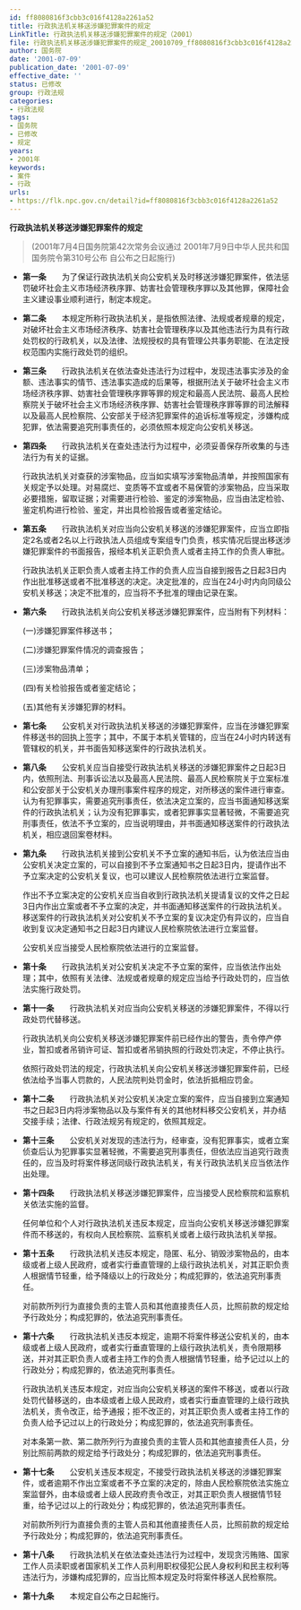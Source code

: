 ```yaml
---
id: ff8080816f3cbb3c016f4128a2261a52
title: 行政执法机关移送涉嫌犯罪案件的规定
LinkTitle: 行政执法机关移送涉嫌犯罪案件的规定（2001）
file: 行政执法机关移送涉嫌犯罪案件的规定_20010709_ff8080816f3cbb3c016f4128a2261a52.docx
author: 国务院
date: '2001-07-09'
publication_date: '2001-07-09'
effective_date: ''
status: 已修改
group: 行政法规
categories:
- 行政法规
tags:
- 国务院
- 已修改
- 规定
years:
- 2001年
keywords:
- 案件
- 行政
urls:
- https://flk.npc.gov.cn/detail?id=ff8080816f3cbb3c016f4128a2261a52
---
```


**行政执法机关移送涉嫌犯罪案件的规定**

> (2001年7月4日国务院第42次常务会议通过 2001年7月9日中华人民共和国国务院令第310号公布 自公布之日起施行)

- **第一条**　　为了保证行政执法机关向公安机关及时移送涉嫌犯罪案件，依法惩罚破坏社会主义市场经济秩序罪、妨害社会管理秩序罪以及其他罪，保障社会主义建设事业顺利进行，制定本规定。

- **第二条**　　本规定所称行政执法机关，是指依照法律、法规或者规章的规定，对破坏社会主义市场经济秩序、妨害社会管理秩序以及其他违法行为具有行政处罚权的行政机关，以及法律、法规授权的具有管理公共事务职能、在法定授权范围内实施行政处罚的组织。

- **第三条**　　行政执法机关在依法查处违法行为过程中，发现违法事实涉及的金额、违法事实的情节、违法事实造成的后果等，根据刑法关于破坏社会主义市场经济秩序罪、妨害社会管理秩序罪等罪的规定和最高人民法院、最高人民检察院关于破坏社会主义市场经济秩序罪、妨害社会管理秩序罪等罪的司法解释以及最高人民检察院、公安部关于经济犯罪案件的追诉标准等规定，涉嫌构成犯罪，依法需要追究刑事责任的，必须依照本规定向公安机关移送。

- **第四条**　　行政执法机关在查处违法行为过程中，必须妥善保存所收集的与违法行为有关的证据。

  行政执法机关对查获的涉案物品，应当如实填写涉案物品清单，并按照国家有关规定予以处理。对易腐烂、变质等不宜或者不易保管的涉案物品，应当采取必要措施，留取证据；对需要进行检验、鉴定的涉案物品，应当由法定检验、鉴定机构进行检验、鉴定，并出具检验报告或者鉴定结论。

- **第五条**　　行政执法机关对应当向公安机关移送的涉嫌犯罪案件，应当立即指定2名或者2名以上行政执法人员组成专案组专门负责，核实情况后提出移送涉嫌犯罪案件的书面报告，报经本机关正职负责人或者主持工作的负责人审批。

  行政执法机关正职负责人或者主持工作的负责人应当自接到报告之日起3日内作出批准移送或者不批准移送的决定。决定批准的，应当在24小时内向同级公安机关移送；决定不批准的，应当将不予批准的理由记录在案。

- **第六条**　　行政执法机关向公安机关移送涉嫌犯罪案件，应当附有下列材料：

  (一)涉嫌犯罪案件移送书；

  (二)涉嫌犯罪案件情况的调查报告；

  (三)涉案物品清单；

  (四)有关检验报告或者鉴定结论；

  (五)其他有关涉嫌犯罪的材料。

- **第七条**　　公安机关对行政执法机关移送的涉嫌犯罪案件，应当在涉嫌犯罪案件移送书的回执上签字；其中，不属于本机关管辖的，应当在24小时内转送有管辖权的机关，并书面告知移送案件的行政执法机关。

- **第八条**　　公安机关应当自接受行政执法机关移送的涉嫌犯罪案件之日起3日内，依照刑法、刑事诉讼法以及最高人民法院、最高人民检察院关于立案标准和公安部关于公安机关办理刑事案件程序的规定，对所移送的案件进行审查。认为有犯罪事实，需要追究刑事责任，依法决定立案的，应当书面通知移送案件的行政执法机关；认为没有犯罪事实，或者犯罪事实显著轻微，不需要追究刑事责任，依法不予立案的，应当说明理由，并书面通知移送案件的行政执法机关，相应退回案卷材料。

- **第九条**　　行政执法机关接到公安机关不予立案的通知书后，认为依法应当由公安机关决定立案的，可以自接到不予立案通知书之日起3日内，提请作出不予立案决定的公安机关复议，也可以建议人民检察院依法进行立案监督。

  作出不予立案决定的公安机关应当自收到行政执法机关提请复议的文件之日起3日内作出立案或者不予立案的决定，并书面通知移送案件的行政执法机关。移送案件的行政执法机关对公安机关不予立案的复议决定仍有异议的，应当自收到复议决定通知书之日起3日内建议人民检察院依法进行立案监督。

  公安机关应当接受人民检察院依法进行的立案监督。

- **第十条**　　行政执法机关对公安机关决定不予立案的案件，应当依法作出处理；其中，依照有关法律、法规或者规章的规定应当给予行政处罚的，应当依法实施行政处罚。

- **第十一条**　　行政执法机关对应当向公安机关移送的涉嫌犯罪案件，不得以行政处罚代替移送。

  行政执法机关向公安机关移送涉嫌犯罪案件前已经作出的警告，责令停产停业，暂扣或者吊销许可证、暂扣或者吊销执照的行政处罚决定，不停止执行。

  依照行政处罚法的规定，行政执法机关向公安机关移送涉嫌犯罪案件前，已经依法给予当事人罚款的，人民法院判处罚金时，依法折抵相应罚金。

- **第十二条**　　行政执法机关对公安机关决定立案的案件，应当自接到立案通知书之日起3日内将涉案物品以及与案件有关的其他材料移交公安机关，并办结交接手续；法律、行政法规另有规定的，依照其规定。

- **第十三条**　　公安机关对发现的违法行为，经审查，没有犯罪事实，或者立案侦查后认为犯罪事实显著轻微，不需要追究刑事责任，但依法应当追究行政责任的，应当及时将案件移送同级行政执法机关，有关行政执法机关应当依法作出处理。

- **第十四条**　　行政执法机关移送涉嫌犯罪案件，应当接受人民检察院和监察机关依法实施的监督。

  任何单位和个人对行政执法机关违反本规定，应当向公安机关移送涉嫌犯罪案件而不移送的，有权向人民检察院、监察机关或者上级行政执法机关举报。

- **第十五条**　　行政执法机关违反本规定，隐匿、私分、销毁涉案物品的，由本级或者上级人民政府，或者实行垂直管理的上级行政执法机关，对其正职负责人根据情节轻重，给予降级以上的行政处分；构成犯罪的，依法追究刑事责任。

  对前款所列行为直接负责的主管人员和其他直接责任人员，比照前款的规定给予行政处分；构成犯罪的，依法追究刑事责任。

- **第十六条**　　行政执法机关违反本规定，逾期不将案件移送公安机关的，由本级或者上级人民政府，或者实行垂直管理的上级行政执法机关，责令限期移送，并对其正职负责人或者主持工作的负责人根据情节轻重，给予记过以上的行政处分；构成犯罪的，依法追究刑事责任。

  行政执法机关违反本规定，对应当向公安机关移送的案件不移送，或者以行政处罚代替移送的，由本级或者上级人民政府，或者实行垂直管理的上级行政执法机关，责令改正，给予通报；拒不改正的，对其正职负责人或者主持工作的负责人给予记过以上的行政处分；构成犯罪的，依法追究刑事责任。

  对本条第一款、第二款所列行为直接负责的主管人员和其他直接责任人员，分别比照前两款的规定给予行政处分；构成犯罪的，依法追究刑事责任。

- **第十七条**　　公安机关违反本规定，不接受行政执法机关移送的涉嫌犯罪案件，或者逾期不作出立案或者不予立案的决定的，除由人民检察院依法实施立案监督外，由本级或者上级人民政府责令改正，对其正职负责人根据情节轻重，给予记过以上的行政处分；构成犯罪的，依法追究刑事责任。

  对前款所列行为直接负责的主管人员和其他直接责任人员，比照前款的规定给予行政处分；构成犯罪的，依法追究刑事责任。

- **第十八条**　　行政执法机关在依法查处违法行为过程中，发现贪污贿赂、国家工作人员渎职或者国家机关工作人员利用职权侵犯公民人身权利和民主权利等违法行为，涉嫌构成犯罪的，应当比照本规定及时将案件移送人民检察院。

- **第十九条**　　本规定自公布之日起施行。
